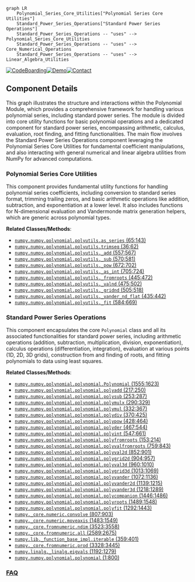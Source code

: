 ```mermaid
graph LR
    Polynomial_Series_Core_Utilities["Polynomial Series Core Utilities"]
    Standard_Power_Series_Operations["Standard Power Series Operations"]
    Standard_Power_Series_Operations -- "uses" --> Polynomial_Series_Core_Utilities
    Standard_Power_Series_Operations -- "uses" --> Core_Numerical_Operations
    Standard_Power_Series_Operations -- "uses" --> Linear_Algebra_Utilities
```
[![CodeBoarding](https://img.shields.io/badge/Generated%20by-CodeBoarding-9cf?style=flat-square)](https://github.com/CodeBoarding/GeneratedOnBoardings)[![Demo](https://img.shields.io/badge/Try%20our-Demo-blue?style=flat-square)](https://www.codeboarding.org/demo)[![Contact](https://img.shields.io/badge/Contact%20us%20-%20contact@codeboarding.org-lightgrey?style=flat-square)](mailto:contact@codeboarding.org)

## Component Details

This graph illustrates the structure and interactions within the Polynomial Module, which provides a comprehensive framework for handling various polynomial series, including standard power series. The module is divided into core utility functions for basic polynomial operations and a dedicated component for standard power series, encompassing arithmetic, calculus, evaluation, root finding, and fitting functionalities. The main flow involves the Standard Power Series Operations component leveraging the Polynomial Series Core Utilities for fundamental coefficient manipulations, and also interacting with general numerical and linear algebra utilities from NumPy for advanced computations.

### Polynomial Series Core Utilities
This component provides fundamental utility functions for handling polynomial series coefficients, including conversion to standard series format, trimming trailing zeros, and basic arithmetic operations like addition, subtraction, and exponentiation at a lower level. It also includes functions for N-dimensional evaluation and Vandermonde matrix generation helpers, which are generic across polynomial types.


**Related Classes/Methods**:

- <a href="https://github.com/numpy/numpy/blob/master/numpy/polynomial/polyutils.py#L65-L143" target="_blank" rel="noopener noreferrer">`numpy.numpy.polynomial.polyutils.as_series` (65:143)</a>
- <a href="https://github.com/numpy/numpy/blob/master/numpy/polynomial/polyutils.py#L36-L62" target="_blank" rel="noopener noreferrer">`numpy.numpy.polynomial.polyutils.trimseq` (36:62)</a>
- <a href="https://github.com/numpy/numpy/blob/master/numpy/polynomial/polyutils.py#L557-L567" target="_blank" rel="noopener noreferrer">`numpy.numpy.polynomial.polyutils._add` (557:567)</a>
- <a href="https://github.com/numpy/numpy/blob/master/numpy/polynomial/polyutils.py#L570-L581" target="_blank" rel="noopener noreferrer">`numpy.numpy.polynomial.polyutils._sub` (570:581)</a>
- <a href="https://github.com/numpy/numpy/blob/master/numpy/polynomial/polyutils.py#L672-L702" target="_blank" rel="noopener noreferrer">`numpy.numpy.polynomial.polyutils._pow` (672:702)</a>
- <a href="https://github.com/numpy/numpy/blob/master/numpy/polynomial/polyutils.py#L705-L724" target="_blank" rel="noopener noreferrer">`numpy.numpy.polynomial.polyutils._as_int` (705:724)</a>
- <a href="https://github.com/numpy/numpy/blob/master/numpy/polynomial/polyutils.py#L445-L472" target="_blank" rel="noopener noreferrer">`numpy.numpy.polynomial.polyutils._fromroots` (445:472)</a>
- <a href="https://github.com/numpy/numpy/blob/master/numpy/polynomial/polyutils.py#L475-L502" target="_blank" rel="noopener noreferrer">`numpy.numpy.polynomial.polyutils._valnd` (475:502)</a>
- <a href="https://github.com/numpy/numpy/blob/master/numpy/polynomial/polyutils.py#L505-L518" target="_blank" rel="noopener noreferrer">`numpy.numpy.polynomial.polyutils._gridnd` (505:518)</a>
- <a href="https://github.com/numpy/numpy/blob/master/numpy/polynomial/polyutils.py#L435-L442" target="_blank" rel="noopener noreferrer">`numpy.numpy.polynomial.polyutils._vander_nd_flat` (435:442)</a>
- <a href="https://github.com/numpy/numpy/blob/master/numpy/polynomial/polyutils.py#L584-L669" target="_blank" rel="noopener noreferrer">`numpy.numpy.polynomial.polyutils._fit` (584:669)</a>


### Standard Power Series Operations
This component encapsulates the core `Polynomial` class and all its associated functionalities for standard power series, including arithmetic operations (addition, subtraction, multiplication, division, exponentiation), calculus operations (differentiation, integration), evaluation at various points (1D, 2D, 3D grids), construction from and finding of roots, and fitting polynomials to data using least squares.


**Related Classes/Methods**:

- <a href="https://github.com/numpy/numpy/blob/master/numpy/polynomial/polynomial.py#L1555-L1623" target="_blank" rel="noopener noreferrer">`numpy.numpy.polynomial.polynomial.Polynomial` (1555:1623)</a>
- <a href="https://github.com/numpy/numpy/blob/master/numpy/polynomial/polynomial.py#L217-L250" target="_blank" rel="noopener noreferrer">`numpy.numpy.polynomial.polynomial.polyadd` (217:250)</a>
- <a href="https://github.com/numpy/numpy/blob/master/numpy/polynomial/polynomial.py#L253-L287" target="_blank" rel="noopener noreferrer">`numpy.numpy.polynomial.polynomial.polysub` (253:287)</a>
- <a href="https://github.com/numpy/numpy/blob/master/numpy/polynomial/polynomial.py#L290-L329" target="_blank" rel="noopener noreferrer">`numpy.numpy.polynomial.polynomial.polymulx` (290:329)</a>
- <a href="https://github.com/numpy/numpy/blob/master/numpy/polynomial/polynomial.py#L332-L367" target="_blank" rel="noopener noreferrer">`numpy.numpy.polynomial.polynomial.polymul` (332:367)</a>
- <a href="https://github.com/numpy/numpy/blob/master/numpy/polynomial/polynomial.py#L370-L425" target="_blank" rel="noopener noreferrer">`numpy.numpy.polynomial.polynomial.polydiv` (370:425)</a>
- <a href="https://github.com/numpy/numpy/blob/master/numpy/polynomial/polynomial.py#L428-L464" target="_blank" rel="noopener noreferrer">`numpy.numpy.polynomial.polynomial.polypow` (428:464)</a>
- <a href="https://github.com/numpy/numpy/blob/master/numpy/polynomial/polynomial.py#L467-L544" target="_blank" rel="noopener noreferrer">`numpy.numpy.polynomial.polynomial.polyder` (467:544)</a>
- <a href="https://github.com/numpy/numpy/blob/master/numpy/polynomial/polynomial.py#L547-L661" target="_blank" rel="noopener noreferrer">`numpy.numpy.polynomial.polynomial.polyint` (547:661)</a>
- <a href="https://github.com/numpy/numpy/blob/master/numpy/polynomial/polynomial.py#L153-L214" target="_blank" rel="noopener noreferrer">`numpy.numpy.polynomial.polynomial.polyfromroots` (153:214)</a>
- <a href="https://github.com/numpy/numpy/blob/master/numpy/polynomial/polynomial.py#L759-L843" target="_blank" rel="noopener noreferrer">`numpy.numpy.polynomial.polynomial.polyvalfromroots` (759:843)</a>
- <a href="https://github.com/numpy/numpy/blob/master/numpy/polynomial/polynomial.py#L852-L901" target="_blank" rel="noopener noreferrer">`numpy.numpy.polynomial.polynomial.polyval2d` (852:901)</a>
- <a href="https://github.com/numpy/numpy/blob/master/numpy/polynomial/polynomial.py#L904-L957" target="_blank" rel="noopener noreferrer">`numpy.numpy.polynomial.polynomial.polygrid2d` (904:957)</a>
- <a href="https://github.com/numpy/numpy/blob/master/numpy/polynomial/polynomial.py#L960-L1010" target="_blank" rel="noopener noreferrer">`numpy.numpy.polynomial.polynomial.polyval3d` (960:1010)</a>
- <a href="https://github.com/numpy/numpy/blob/master/numpy/polynomial/polynomial.py#L1013-L1069" target="_blank" rel="noopener noreferrer">`numpy.numpy.polynomial.polynomial.polygrid3d` (1013:1069)</a>
- <a href="https://github.com/numpy/numpy/blob/master/numpy/polynomial/polynomial.py#L1072-L1136" target="_blank" rel="noopener noreferrer">`numpy.numpy.polynomial.polynomial.polyvander` (1072:1136)</a>
- <a href="https://github.com/numpy/numpy/blob/master/numpy/polynomial/polynomial.py#L1139-L1215" target="_blank" rel="noopener noreferrer">`numpy.numpy.polynomial.polynomial.polyvander2d` (1139:1215)</a>
- <a href="https://github.com/numpy/numpy/blob/master/numpy/polynomial/polynomial.py#L1218-L1289" target="_blank" rel="noopener noreferrer">`numpy.numpy.polynomial.polynomial.polyvander3d` (1218:1289)</a>
- <a href="https://github.com/numpy/numpy/blob/master/numpy/polynomial/polynomial.py#L1446-L1486" target="_blank" rel="noopener noreferrer">`numpy.numpy.polynomial.polynomial.polycompanion` (1446:1486)</a>
- <a href="https://github.com/numpy/numpy/blob/master/numpy/polynomial/polynomial.py#L1489-L1548" target="_blank" rel="noopener noreferrer">`numpy.numpy.polynomial.polynomial.polyroots` (1489:1548)</a>
- <a href="https://github.com/numpy/numpy/blob/master/numpy/polynomial/polynomial.py#L1292-L1443" target="_blank" rel="noopener noreferrer">`numpy.numpy.polynomial.polynomial.polyfit` (1292:1443)</a>
- <a href="https://github.com/numpy/numpy/blob/master/numpy/_core/numeric.py#L807-L903" target="_blank" rel="noopener noreferrer">`numpy._core.numeric.convolve` (807:903)</a>
- <a href="https://github.com/numpy/numpy/blob/master/numpy/_core/numeric.py#L1483-L1549" target="_blank" rel="noopener noreferrer">`numpy._core.numeric.moveaxis` (1483:1549)</a>
- <a href="https://github.com/numpy/numpy/blob/master/numpy/_core/fromnumeric.py#L3523-L3558" target="_blank" rel="noopener noreferrer">`numpy._core.fromnumeric.ndim` (3523:3558)</a>
- <a href="https://github.com/numpy/numpy/blob/master/numpy/_core/fromnumeric.py#L2589-L2675" target="_blank" rel="noopener noreferrer">`numpy._core.fromnumeric.all` (2589:2675)</a>
- <a href="https://github.com/numpy/numpy/blob/master/numpy/lib/_function_base_impl.py#L359-L401" target="_blank" rel="noopener noreferrer">`numpy.lib._function_base_impl.iterable` (359:401)</a>
- <a href="https://github.com/numpy/numpy/blob/master/numpy/_core/fromnumeric.py#L3328-L3445" target="_blank" rel="noopener noreferrer">`numpy._core.fromnumeric.prod` (3328:3445)</a>
- <a href="https://github.com/numpy/numpy/blob/master/numpy/linalg/_linalg.py#L1192-L1279" target="_blank" rel="noopener noreferrer">`numpy.linalg._linalg.eigvals` (1192:1279)</a>
- <a href="https://github.com/numpy/numpy/blob/master/numpy/polynomial/polynomial.py#L1-L800" target="_blank" rel="noopener noreferrer">`numpy.numpy.polynomial.polynomial` (1:800)</a>




### [FAQ](https://github.com/CodeBoarding/GeneratedOnBoardings/tree/main?tab=readme-ov-file#faq)